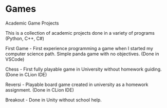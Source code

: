 # Games
Academic Game Projects

This is a collection of academic projects done in a variety of programs (Python, C++, C#)

First Game - First experience programming a game when I started my computer science path. Simple panda game with no objectives. (Done in VSCode)

Chess - First fully playable game in University without homework guiding. (Done in CLion IDE)

Reversi - Playable board game created in university as a homework assignment. (Done in CLion IDE)

Breakout - Done in Unity without school help.
